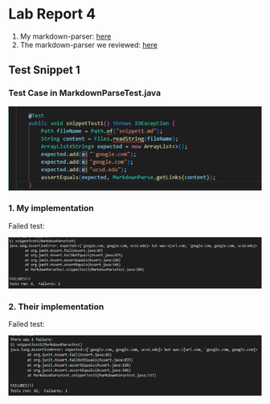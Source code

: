 # Lab Report 4

1. My markdown-parser: [here](https://github.com/httrieu/markdown-parser)
2. The markdown-parser we reviewed: [here](https://github.com/aaronchan32/markdown-parser)

## Test Snippet 1

### Test Case in MarkdownParseTest.java

![image](lb4.jpg)

### 1. My implementation

Failed test:

![image](lb4m.jpg)

### 2. Their implementation

Failed test:

![image](lb4r.jpg)